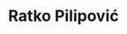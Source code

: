 ---
SICRIS: null
draft: false
fixName: ratko_pilipović
lab: null
labPos: null
location: null
mailInfo: ratko.pilipovic@fri.uni-lj.si
officeHours: null
profName: Ratko Pilipović
profTitle: Zunanji sodelavec
telephoneInfo: null
title: Ratko Pilipović
---